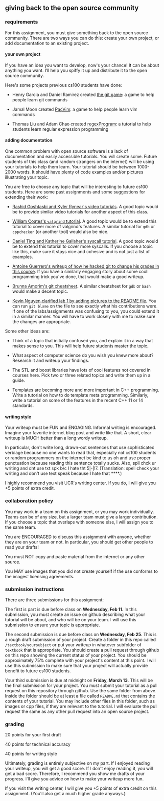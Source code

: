 ## giving back to the open source community

### requirements

For this assignment, you must give something back to the open source community.
There are two ways you can do this: create your own project, or add documentation to an existing project.

#### your own project

If you have an idea you want to develop, now's your chance!
It can be about anything you want.
I'll help you spiffy it up and distribute it to the open source community.

Here's some projects previous cs100 students have done:

* Henry Garcia and Daniel Ramirez created [the git game](https://github.com/hgarc014/git-game): a game to help people learn git commands

* Jamal Moon created [PacVim](https://github.com/jmoon018/PacVim): a game to help people learn vim commands

* Thomas Liu and Adam Chao created [regexProgram](https://github.com/Liniarc/regexProgram): a tutorial to help students learn regular expression programming

#### adding documentation

One common problem with open source software is a lack of documentation and easily accessible tutorials.
You will create some.
Future students of this class (and random strangers on the internet) will be using your tutorials to help them learn.
Your tutorial should be between 1000-2000 words.
It should have plenty of code examples and/or pictures illustrating your topic.

You are free to choose any topic that will be interesting to future cs100 students.
Here are some past assignments and some suggestions for extending their work:

* [Rashid Goshtasbi and Kyler Rynear's video tutorials](https://izbicki.me/blog/videoguide-for-github-vim-bash.html).
A good topic would be to provide similar video tutorials for another aspect of this class.

* [William Coates's `valgrind` tutorial](../../../textbook/tools/valgrind).
A good topic would be to extend this tutorial to cover more of valgrind's features.
A similar tutorial for `gdb` or `cppchecker` (or another tool) would also be nice.

* [Daniel Ting and Katherine Gallaher's syscall tutorial](../../../textbook/assignment-help/syscalls).
A good topic would be to extend this tutorial to cover more syscalls.
If you choose a topic like this, make sure it stays nice and cohesive and is not just a list of examples.

* [Antoine Guerrero's writeup of how he hacked git to change his grades in this course](https://github.com/aguerrero/Faking-Git-Commits).
If you have a similarly engaging story about some cool programming trick you've done, that would make a good writeup.

* [Brunna Amorim's git cheatsheet](../../../cheatsheets/git-cheatsheet.md).
A similar cheatsheet for `gdb` or `bash` would make a decent topic.

* [Kevin Nguyen clarified lab 1 by adding pictures to the README file](../../lab/lab1-git).
You can run `git blame` on the file to see exactly what his contributions were.
If one of the labs/assignments was confusing to you, you could extend it in a similar manner.
You will have to work closely with me to make sure the changes are appropriate.

Some other ideas are:

* Think of a topic that initially confused you, and explain it in a way that makes sense to you.
This will help future students master the topic.

* What aspect of computer science do you wish you knew more about?
Research it and writeup your findings.

* The STL and boost libraries have lots of cool features not covered in courses here.
Pick two or three related topics and write them up in a guide.

* Templates are becoming more and more important in C++ programming.
Write a tutorial on how to do template meta programming.
Similarly, write a tutorial on some of the features in the recent C++ 11 or 14 standards.

<!--One simple way to format these tutorials is as a "top ten list."  For example, the project might be "the top ten most useful bash commands."  Then provide ten commands from bash and show how they work and why they're useful.-->

#### writing style

Your writeup must be FUN and ENGAGING.
Informal writing is encouraged.
Imagine your favorite internet blog post and write like that.
A short, clear writeup is MUCH better than a long wordy writeup.

In particular, don't write long, drawn-out sentences that use sophisticated verbiage because no one wants to read that, especially not cs100 students or random programmers on the internet be kind to us oh and use proper punctuation because reading this sentence totally sucks.
Also, spll chck ur writing and dnt use txt spk b/c I hate tht 5|-|!7.
(Translation: spell check your writing and don't use text speak because I hate that ****.)

I highly recommend you visit UCR's writing center.
If you do, I will give you +5 points of extra credit.

### collaboration policy

You may work in a team on this assignment, or you may work individually.
Teams can be of any size, but a larger team must give a larger contribution.
If you choose a topic that overlaps with someone else, I will assign you to the same team.

You are ENCOURAGED to discuss this assignment with anyone, whether they are on your team or not.
In particular, you should get other people to read your drafts!

You must NOT copy and paste material from the internet or any other source.

You MAY use images that you did not create yourself if the use conforms to the images' licensing agreements.

### submission instructions

There are three submissions for this assignment:

The first is part is due before class on **Wednesday, Feb 11**.
In this submission, you must create an issue on github describing what your tutorial will be about, and who will be on your team.
I will use this submission to ensure your topic is appropriate.

The second submission is due before class on **Wednesday, Feb 25**.
This is a rough draft submission of your project.
Create a folder in this repo called `/textbook/yoursubject` or put your writeup in whatever subfolder of `textbook` that is appropriate.
You should create a pull request through github on this repo showing the current status of your project.
You should be approximately 75% complete with your project's content at this point.
I will use this submission to make sure that your project will actually provide benefit to future cs100 students.

Your third submission is due at midnight on **Friday, March 13**.
This will be the final submission for your project.
You must submit your tutorial as a pull request on this repository through github.
Use the same folder from above.
Inside the folder should be at least a file called `README.md` that contains the contents of your tutorial.
You may include other files in this folder, such as images or cpp files, if they are relevant to the tutorial.
I will evaluate the pull request the same as any other pull request into an open source project.

### grading

20 points for your first draft

40 points for technical accuracy

40 points for writing style

Ultimately, grading is entirely subjective on my part.
If I enjoyed reading your writeup, you will get a good score.
If I don't enjoy reading it, you will get a bad score.
Therefore, I recommend you show me drafts of your progress.
I'll give you advice on how to make your writeup more fun.

If you visit the writing center, I will give you +5 points of extra credit on this assignment.
(You'll also get a much higher grade anyways.)
